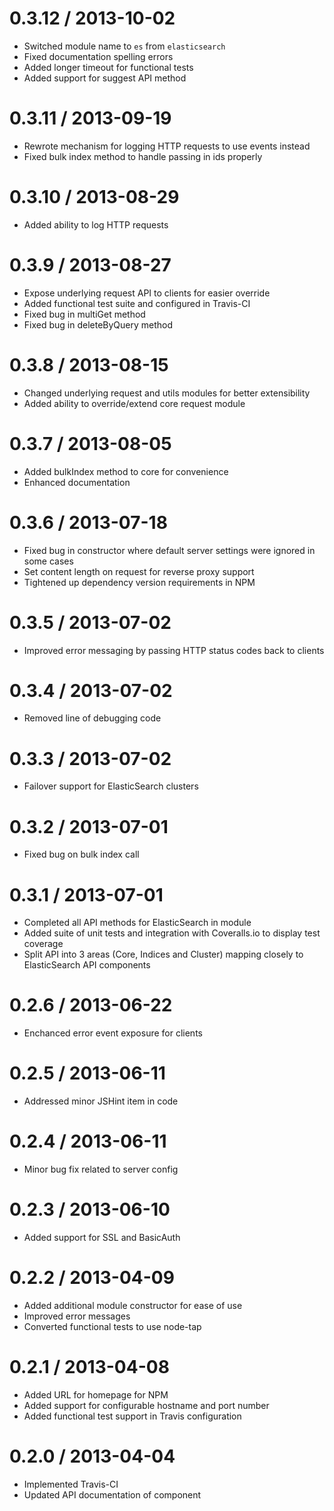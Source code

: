 # 0.3.12 / 2013-10-02

* Switched module name to `es` from `elasticsearch`
* Fixed documentation spelling errors
* Added longer timeout for functional tests
* Added support for suggest API method

# 0.3.11 / 2013-09-19

* Rewrote mechanism for logging HTTP requests to use events instead
* Fixed bulk index method to handle passing in ids properly

# 0.3.10 / 2013-08-29

* Added ability to log HTTP requests

# 0.3.9 / 2013-08-27

* Expose underlying request API to clients for easier override
* Added functional test suite and configured in Travis-CI
* Fixed bug in multiGet method
* Fixed bug in deleteByQuery method

# 0.3.8 / 2013-08-15

* Changed underlying request and utils modules for better extensibility
* Added ability to override/extend core request module

# 0.3.7 / 2013-08-05

* Added bulkIndex method to core for convenience
* Enhanced documentation

# 0.3.6 / 2013-07-18

* Fixed bug in constructor where default server settings were ignored in some cases
* Set content length on request for reverse proxy support
* Tightened up dependency version requirements in NPM

# 0.3.5 / 2013-07-02

* Improved error messaging by passing HTTP status codes back to clients

# 0.3.4 / 2013-07-02

* Removed line of debugging code

# 0.3.3 / 2013-07-02

* Failover support for ElasticSearch clusters

# 0.3.2 / 2013-07-01

* Fixed bug on bulk index call

# 0.3.1 / 2013-07-01

* Completed all API methods for ElasticSearch in module
* Added suite of unit tests and integration with Coveralls.io to display test coverage
* Split API into 3 areas (Core, Indices and Cluster) mapping closely to ElasticSearch API components

# 0.2.6 / 2013-06-22

* Enchanced error event exposure for clients

# 0.2.5 / 2013-06-11

* Addressed minor JSHint item in code

# 0.2.4 / 2013-06-11

* Minor bug fix related to server config

# 0.2.3 / 2013-06-10

* Added support for SSL and BasicAuth

# 0.2.2 / 2013-04-09

* Added additional module constructor for ease of use
* Improved error messages
* Converted functional tests to use node-tap

# 0.2.1 / 2013-04-08

* Added URL for homepage for NPM
* Added support for configurable hostname and port number
* Added functional test support in Travis configuration

# 0.2.0 / 2013-04-04

* Implemented Travis-CI
* Updated API documentation of component
